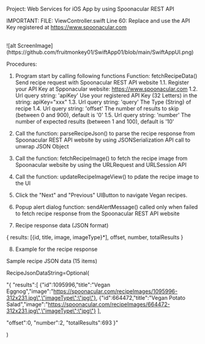 Project: Web Services for iOS App by using Spoonacular REST API

IMPORTANT: 
FILE: ViewController.swift
Line 60: Replace and use the API Key registered at https://www.spoonacular.com 

<br />
![alt ScreenImage](https://github.com/fruitmonkey01/SwiftApp01/blob/main/SwiftAppUI.png)
<br />

Procedures:

1. Program start by calling following functions
Function: fetchRecipeData()
Send recipe request with Spoonacular REST API website
1.1. Register your API Key at Spponacular website: https://www.spoonacular.com
1.2. Url query string: 'apiKey' Use your registered API Key (32 Letters) in the string: apiKey="xxx"
1.3. Url query string: 'query' The Type (String) of recipe
1.4. Url query string: 'offset' The number of results to skip (between 0 and 900), default is '0'
1.5. Url query string: 'number' The number of expected results (between 1 and 100), default is '10'

2. Call the function: parseRecipeJson() 
to parse the recipe response from Spoonacular REST API website
by using JSONSerialization API call to unwrap JSON Object

3. Call the function: fetchRecipeImage() 
to fetch the recipe image from Spoonacular website
by using the URLRequest and URLSession API

4. Call the function: updateRecipeImageView()
to pdate the recipe image to the UI

5. Click the "Next" and "Previous" UIButton to navigate Vegan recipes.

6. Popup alert dialog function: sendAlertMessage()
called only when failed to fetch recipe response from the Spoonacular REST API website

7. Recipe response data (JSON format)

{
 results:
 [{id, title, image, imageType}*],
 offset, number, totalResults
 }
 
 8. Example for the recipe response

Sample recipe JSON data (15 items)

RecipeJsonDataString=Optional(

"{
\"results\":[
    {\"id\":1095996,\"title\":\"Vegan Eggnog\",\"image\":\"https://spoonacular.com/recipeImages/1095996-312x231.jpg\",\"imageType\":\"jpg\"},
    {\"id\":664472,\"title\":\"Vegan Potato Salad\",\"image\":\"https://spoonacular.com/recipeImages/664472-312x231.jpg\",\"imageType\":\"jpg\"} ],
    
\"offset\":0,
\"number\":2,
\"totalResults\":693
}"

)


